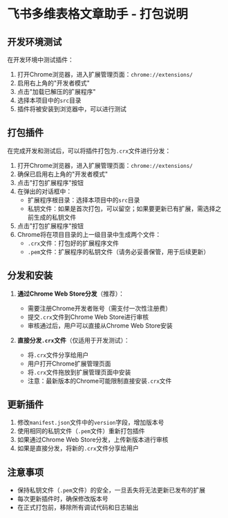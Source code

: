 # 飞书多维表格文章助手 - 打包说明

## 开发环境测试

在开发环境中测试插件：

1. 打开Chrome浏览器，进入扩展管理页面：`chrome://extensions/`
2. 启用右上角的"开发者模式"
3. 点击"加载已解压的扩展程序"
4. 选择本项目中的`src`目录
5. 插件将被安装到浏览器中，可以进行测试

## 打包插件

在完成开发和测试后，可以将插件打包为`.crx`文件进行分发：

1. 打开Chrome浏览器，进入扩展管理页面：`chrome://extensions/`
2. 确保已启用右上角的"开发者模式"
3. 点击"打包扩展程序"按钮
4. 在弹出的对话框中：
   - 扩展程序根目录：选择本项目中的`src`目录
   - 私钥文件：如果是首次打包，可以留空；如果要更新已有扩展，需选择之前生成的私钥文件
5. 点击"打包扩展程序"按钮
6. Chrome将在项目目录的上一级目录中生成两个文件：
   - `.crx`文件：打包好的扩展程序文件
   - `.pem`文件：扩展程序的私钥文件（请务必妥善保管，用于后续更新）

## 分发和安装

1. **通过Chrome Web Store分发**（推荐）：
   - 需要注册Chrome开发者账号（需支付一次性注册费）
   - 提交`.crx`文件到Chrome Web Store进行审核
   - 审核通过后，用户可以直接从Chrome Web Store安装

2. **直接分发`.crx`文件**（仅适用于开发测试）：
   - 将`.crx`文件分享给用户
   - 用户打开Chrome扩展管理页面
   - 将`.crx`文件拖放到扩展管理页面中安装
   - 注意：最新版本的Chrome可能限制直接安装`.crx`文件

## 更新插件

1. 修改`manifest.json`文件中的`version`字段，增加版本号
2. 使用相同的私钥文件（`.pem`文件）重新打包插件
3. 如果通过Chrome Web Store分发，上传新版本进行审核
4. 如果是直接分发，将新的`.crx`文件分享给用户

## 注意事项

- 保持私钥文件（`.pem`文件）的安全，一旦丢失将无法更新已发布的扩展
- 每次更新插件时，确保修改版本号
- 在正式打包前，移除所有调试代码和日志输出